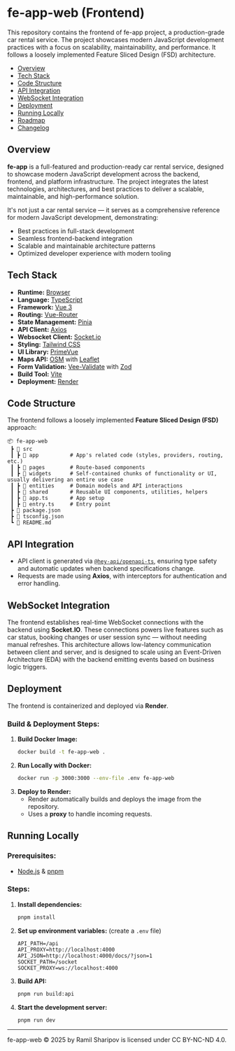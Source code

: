 # fe-app-web (Frontend)

This repository contains the frontend of fe-app project, a production-grade car rental service. The project showcases
modern JavaScript development practices with a focus on scalability, maintainability, and performance. It follows
a loosely implemented Feature Sliced Design (FSD) architecture.

- [Overview](#overview)
- [Tech Stack](#tech-stack)
- [Code Structure](#code-structure)
- [API Integration](#api-integration)
- [WebSocket Integration](#websocket-integration)
- [Deployment](#deployment)
- [Running Locally](#running-locally)
- [Roadmap](./docs/Roadmap.md)
- [Changelog](./CHANGELOG.md)

## Overview

**fe-app** is a full-featured and production-ready car rental service, designed to showcase modern JavaScript
development across the backend, frontend, and platform infrastructure. The project integrates the latest
technologies, architectures, and best practices to deliver a scalable, maintainable, and high-performance solution.

It's not just a car rental service — it serves as a comprehensive reference for modern JavaScript development,
demonstrating:

- Best practices in full-stack development
- Seamless frontend-backend integration
- Scalable and maintainable architecture patterns
- Optimized developer experience with modern tooling

## Tech Stack

- **Runtime:** [Browser](./.browserslistrc)
- **Language:** [TypeScript](https://www.typescriptlang.org/)
- **Framework:** [Vue 3](https://vuejs.org/)
- **Routing:** [Vue-Router](https://router.vuejs.org/)
- **State Management:** [Pinia](https://pinia.vuejs.org/)
- **API Client:** [Axios](https://axios-http.com/)
- **Websocket Client:** [Socket.io](https://socket.io/)
- **Styling:** [Tailwind CSS](https://tailwindcss.com/)
- **UI Library:** [PrimeVue](https://www.primevue.org/)
- **Maps API:** [OSM](https://www.openstreetmap.org/) with [Leaflet](https://leafletjs.com/)
- **Form Validation:** [Vee-Validate](https://vee-validate.logaretm.com/) with [Zod](https://zod.dev/)
- **Build Tool:** [Vite](https://vitejs.dev/)
- **Deployment:** [Render](https://render.com/)

## Code Structure

The frontend follows a loosely implemented **Feature Sliced Design (FSD)** approach:

```
📦 fe-app-web
 ┣ 📂 src
 ┃ ┣ 📂 app          # App's related code (styles, providers, routing, etc.)
 ┃ ┣ 📂 pages        # Route-based components
 ┃ ┣ 📂 widgets      # Self-contained chunks of functionality or UI, usually delivering an entire use case
 ┃ ┣ 📂 entities     # Domain models and API interactions
 ┃ ┣ 📂 shared       # Reusable UI components, utilities, helpers
 ┃ ┣ 📜 app.ts       # App setup
 ┃ ┣ 📜 entry.ts     # Entry point
 ┣ 📜 package.json
 ┣ 📜 tsconfig.json
 ┗ 📜 README.md
```

## API Integration

- API client is generated via [`@hey-api/openapi-ts`](https://heyapi.dev/), ensuring type safety and automatic updates when backend specifications change.
- Requests are made using **Axios**, with interceptors for authentication and error handling.

## WebSocket Integration

The frontend establishes real-time WebSocket connections with the backend using **Socket.IO**. These connections powers live features such as car status, booking changes or user session sync — without needing manual refreshes.
This architecture allows low-latency communication between client and server, and is designed to scale using an Event-Driven Architecture (EDA) with the backend emitting events based on business logic triggers.

## Deployment

The frontend is containerized and deployed via **Render**.

### Build & Deployment Steps:

1. **Build Docker Image:**
   ```sh
   docker build -t fe-app-web .
   ```
2. **Run Locally with Docker:**
   ```sh
   docker run -p 3000:3000 --env-file .env fe-app-web
   ```
3. **Deploy to Render:**
   - Render automatically builds and deploys the image from the repository.
   - Uses a **proxy** to handle incoming requests.

## Running Locally

### Prerequisites:

- [Node.js](https://nodejs.org/) & [pnpm](https://pnpm.io/)

### Steps:

1. **Install dependencies:**
   ```sh
   pnpm install
   ```
2. **Set up environment variables:** (create a `.env` file)
   ```env
   API_PATH=/api
   API_PROXY=http://localhost:4000
   API_JSON=http://localhost:4000/docs/?json=1
   SOCKET_PATH=/socket
   SOCKET_PROXY=ws://localhost:4000
   ```
3. **Build API:**
   ```sh
   pnpm run build:api
   ```
4. **Start the development server:**
   ```sh
   pnpm run dev
   ```

---

fe-app-web © 2025 by Ramil Sharipov is licensed under CC BY-NC-ND 4.0.
